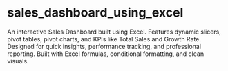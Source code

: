 # sales_dashboard_using_excel
An interactive Sales Dashboard built using Excel. Features dynamic slicers, pivot tables, pivot charts, and KPIs like Total Sales and Growth Rate. Designed for quick insights, performance tracking, and professional reporting. Built with Excel formulas, conditional formatting, and clean visuals.

